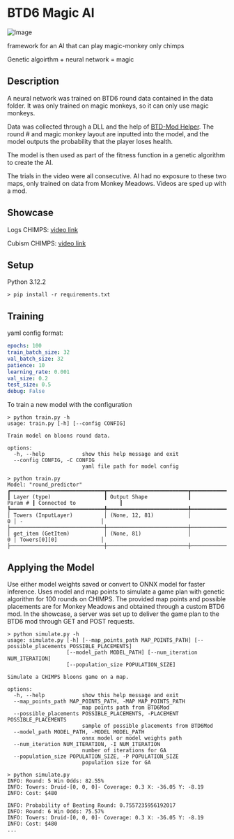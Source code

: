 # BTD6 Magic AI
![Image](https://static.wikia.nocookie.net/b__/images/8/8e/MagicBtn_1203.png/revision/latest/scale-to-width-down/243?cb=20200615102649&path-prefix=bloons)

framework for an AI that can play magic-monkey only chimps

Genetic algoirthm + neural network = magic

## Description
A neural network was trained on BTD6 round data contained in the data folder. It was only trained on magic monkeys, so it can only use magic monkeys.

 Data was collected through a DLL and the help of [BTD-Mod Helper](https://github.com/gurrenm3/BTD-Mod-Helper). The round # and magic monkey layout are inputted into the model, and the model outputs the probability that the player loses health.

The model is then used as part of the fitness function in a genetic algorithm to create the AI.

The trials in the video were all consecutive.  AI had no exposure to these two maps, only trained on data from Monkey Meadows. Videos are sped up with a mod.

## Showcase
Logs CHIMPS: [video link](https://drive.google.com/file/d/1xZ18cwrkkEFdrp4685lbqwXCJ6IVqebh/view?usp=sharing)

Cubism CHIMPS: [video link](https://drive.google.com/file/d/1EYaZ9eAFWIfQvbG2r0IfPCyWt5GWOMsr/view?usp=sharing)


## Setup
Python 3.12.2

```console
> pip install -r requirements.txt
```

## Training
yaml config format:
```yaml
epochs: 100
train_batch_size: 32
val_batch_size: 32
patience: 10
learning_rate: 0.001
val_size: 0.2
test_size: 0.5
debug: False
```

To train a new model with the configuration

```console
> python train.py -h
usage: train.py [-h] [--config CONFIG]

Train model on bloons round data.

options:
  -h, --help            show this help message and exit
  --config CONFIG, -C CONFIG
                        yaml file path for model config

> python train.py
Model: "round_predictor"
┏━━━━━━━━━━━━━━━━━━━━━━━━━━━━━━┳━━━━━━━━━━━━━━━━━━━━━━━━━━┳━━━━━━━━━━━━━━━━━┳━━━━━━━━━━━━━━━━━━━━━━━━━━━┓
┃ Layer (type)                 ┃ Output Shape             ┃         Param # ┃ Connected to              ┃
┡━━━━━━━━━━━━━━━━━━━━━━━━━━━━━━╇━━━━━━━━━━━━━━━━━━━━━━━━━━╇━━━━━━━━━━━━━━━━━╇━━━━━━━━━━━━━━━━━━━━━━━━━━━┩
│ Towers (InputLayer)          │ (None, 12, 81)           │               0 │ -                         │
├──────────────────────────────┼──────────────────────────┼─────────────────┼───────────────────────────┤
│ get_item (GetItem)           │ (None, 81)               │               0 │ Towers[0][0]              │
├──────────────────────────────┼──────────────────────────┼─────────────────┼───────────────────────────┤
```
## Applying the Model
Use either model weights saved or convert to ONNX model for faster inference. Uses model and map points to simulate a game plan with genetic algorithm for 100 rounds on CHIMPS. The provided map points and possible placements are for Monkey Meadows and obtained through a custom BTD6 mod. In the showcase, a server was set up to deliver the game plan to the BTD6 mod through GET  and POST requests.

```console
> python simulate.py -h
usage: simulate.py [-h] [--map_points_path MAP_POINTS_PATH] [--possible_placements POSSIBLE_PLACEMENTS]
                   [--model_path MODEL_PATH] [--num_iteration NUM_ITERATION]
                   [--population_size POPULATION_SIZE]

Simulate a CHIMPS bloons game on a map.

options:
  -h, --help            show this help message and exit
  --map_points_path MAP_POINTS_PATH, -MAP MAP_POINTS_PATH
                        map points path from BTD6Mod
  --possible_placements POSSIBLE_PLACEMENTS, -PLACEMENT POSSIBLE_PLACEMENTS
                        sample of possible placements from BTD6Mod
  --model_path MODEL_PATH, -MODEL MODEL_PATH
                        onnx model or model weights path
  --num_iteration NUM_ITERATION, -I NUM_ITERATION
                        number of iterations for GA
  --population_size POPULATION_SIZE, -P POPULATION_SIZE
                        population size for GA

> python simulate.py
INFO: Round: 5 Win Odds: 82.55%
INFO: Towers: Druid-[0, 0, 0]- Coverage: 0.3 X: -36.05 Y: -8.19
INFO: Cost: $480

INFO: Probability of Beating Round: 0.7557235956192017
INFO: Round: 6 Win Odds: 75.57%
INFO: Towers: Druid-[0, 0, 0]- Coverage: 0.3 X: -36.05 Y: -8.19
INFO: Cost: $480
...
```


